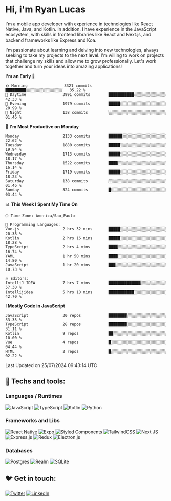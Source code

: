 # Hi, i'm Ryan Lucas

I'm a mobile app developer with experience in technologies like React Native, Java, and Kotlin.
In addition, I have experience in the JavaScript ecosystem, with skills in frontend libraries like React and Next.js, and backend frameworks like Express and Koa.

I'm passionate about learning and delving into new technologies, always seeking to take my projects to the next level. I'm willing to work on projects that challenge my skills and allow me to grow professionally. Let's work together and turn your ideas into amazing applications!


<!--START_SECTION:waka-->
**I'm an Early 🐤** 

```text
🌞 Morning                3321 commits        █████████░░░░░░░░░░░░░░░░   35.22 % 
🌆 Daytime                3991 commits        ███████████░░░░░░░░░░░░░░   42.33 % 
🌃 Evening                1979 commits        █████░░░░░░░░░░░░░░░░░░░░   20.99 % 
🌙 Night                  138 commits         ░░░░░░░░░░░░░░░░░░░░░░░░░   01.46 % 
```
📅 **I'm Most Productive on Monday** 

```text
Monday                   2133 commits        ██████░░░░░░░░░░░░░░░░░░░   22.62 % 
Tuesday                  1880 commits        █████░░░░░░░░░░░░░░░░░░░░   19.94 % 
Wednesday                1713 commits        █████░░░░░░░░░░░░░░░░░░░░   18.17 % 
Thursday                 1522 commits        ████░░░░░░░░░░░░░░░░░░░░░   16.14 % 
Friday                   1719 commits        █████░░░░░░░░░░░░░░░░░░░░   18.23 % 
Saturday                 138 commits         ░░░░░░░░░░░░░░░░░░░░░░░░░   01.46 % 
Sunday                   324 commits         █░░░░░░░░░░░░░░░░░░░░░░░░   03.44 % 
```


📊 **This Week I Spent My Time On** 

```text
🕑︎ Time Zone: America/Sao_Paulo

💬 Programming Languages: 
Vue.js                   2 hrs 32 mins       █████░░░░░░░░░░░░░░░░░░░░   20.38 % 
Kotlin                   2 hrs 16 mins       █████░░░░░░░░░░░░░░░░░░░░   18.28 % 
TypeScript               2 hrs 4 mins        ████░░░░░░░░░░░░░░░░░░░░░   16.74 % 
YAML                     1 hr 50 mins        ████░░░░░░░░░░░░░░░░░░░░░   14.80 % 
JavaScript               1 hr 20 mins        ███░░░░░░░░░░░░░░░░░░░░░░   10.73 % 

🔥 Editors: 
IntelliJ IDEA            7 hrs 7 mins        ██████████████░░░░░░░░░░░   57.30 % 
Intellijidea             5 hrs 18 mins       ███████████░░░░░░░░░░░░░░   42.70 % 
```

**I Mostly Code in JavaScript** 

```text
JavaScript               30 repos            ████████░░░░░░░░░░░░░░░░░   33.33 % 
TypeScript               28 repos            ████████░░░░░░░░░░░░░░░░░   31.11 % 
Kotlin                   9 repos             ██░░░░░░░░░░░░░░░░░░░░░░░   10.00 % 
Vue                      4 repos             █░░░░░░░░░░░░░░░░░░░░░░░░   04.44 % 
HTML                     2 repos             █░░░░░░░░░░░░░░░░░░░░░░░░   02.22 % 
```




 Last Updated on 25/07/2024 09:43:14 UTC
<!--END_SECTION:waka-->

## 🔧 Techs and tools: 

### Languages / Runtimes
![JavaScript](https://img.shields.io/badge/javascript-%23323330.svg?style=for-the-badge&logo=javascript&logoColor=%23F7DF1E)
![TypeScript](https://img.shields.io/badge/typescript-%23007ACC.svg?style=for-the-badge&logo=typescript&logoColor=white)
![Kotlin](https://img.shields.io/badge/kotlin-%230095D5.svg?style=for-the-badge&logo=kotlin&logoColor=white) ![Python](https://img.shields.io/badge/python-3670A0?style=for-the-badge&logo=python&logoColor=ffdd54)

### Frameworks and Libs
![React Native](https://img.shields.io/badge/react_native-%2320232a.svg?style=for-the-badge&logo=react&logoColor=%2361DAFB)
![Expo](https://img.shields.io/badge/expo-1C1E24?style=for-the-badge&logo=expo&logoColor=#D04A37)
![Styled Components](https://img.shields.io/badge/styled--components-DB7093?style=for-the-badge&logo=styled-components&logoColor=white)
![TailwindCSS](https://img.shields.io/badge/tailwindcss-%2338B2AC.svg?style=for-the-badge&logo=tailwind-css&logoColor=white)
![Next JS](https://img.shields.io/badge/Next-black?style=for-the-badge&logo=next.js&logoColor=white)
![Express.js](https://img.shields.io/badge/express.js-%23404d59.svg?style=for-the-badge&logo=express&logoColor=%2361DAFB)
![Redux](https://img.shields.io/badge/redux-%23593d88.svg?style=for-the-badge&logo=redux&logoColor=white)
![Electron.js](https://img.shields.io/badge/Electron-191970?style=for-the-badge&logo=Electron&logoColor=white)

### Databases
![Postgres](https://img.shields.io/badge/postgres-%23316192.svg?style=for-the-badge&logo=postgresql&logoColor=white)
![Realm](https://img.shields.io/badge/Realm-39477F?style=for-the-badge&logo=realm&logoColor=white)
![SQLite](https://img.shields.io/badge/sqlite-%2307405e.svg?style=for-the-badge&logo=sqlite&logoColor=white)

## 🐦 Get in touch:

[![Twitter](https://img.shields.io/badge/Twitter-%231DA1F2.svg?style=for-the-badge&logo=Twitter&logoColor=white)](https://twitter.com/ryangst_)
[![LinkedIn](https://img.shields.io/badge/linkedin-%230077B5.svg?style=for-the-badge&logo=linkedin&logoColor=white)](https://www.linkedin.com/in/ryan-lucas-machado/)
